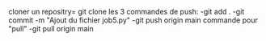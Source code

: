 cloner un repositry= git clone 
les 3 commandes de push:
-git add .
-git commit -m "Ajout du fichier job5.py"
-git push origin main
commande pour "pull"
-git pull origin main


